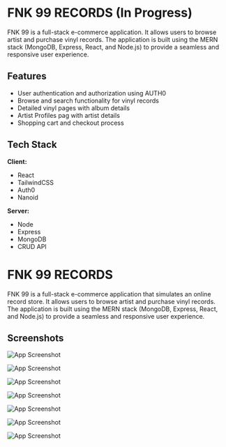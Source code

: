 # FNK 99 RECORDS (In Progress)

FNK 99 is a full-stack e-commerce application. It allows users to browse artist and purchase vinyl records. The application is built using the MERN stack (MongoDB, Express, React, and Node.js) to provide a seamless and responsive user experience.

## Features

- User authentication and authorization using AUTH0
- Browse and search functionality for vinyl records
- Detailed vinyl pages with album details
- Artist Profiles pag with artist details
- Shopping cart and checkout process

## Tech Stack

**Client:**

- React
- TailwindCSS
- Auth0
- Nanoid

**Server:**

- Node
- Express
- MongoDB
- CRUD API

# FNK 99 RECORDS

FNK 99 is a full-stack e-commerce application that simulates an online record store. It allows users to browse artist and purchase vinyl records. The application is built using the MERN stack (MongoDB, Express, React, and Node.js) to provide a seamless and responsive user experience.

## Screenshots

![App Screenshot](https://github.com/user-attachments/assets/433ea508-295a-41dc-a2b8-13e6f91d712a)

![App Screenshot](https://github.com/user-attachments/assets/91a536cd-37e8-48d0-a9d8-497635c45404)

![App Screenshot](https://github.com/user-attachments/assets/7657cc41-6a53-46e8-acef-c2ce75469df8)

![App Screenshot](https://github.com/user-attachments/assets/d0e2970d-2cd5-4cba-aab3-fa1aec0799f6)

![App Screenshot](https://github.com/user-attachments/assets/4378b7f5-694e-4b90-9d3c-8e7bbe7624b7)

![App Screenshot](https://github.com/user-attachments/assets/642b71d2-47ea-49f2-b924-2f13e08346ae)

![App Screenshot](https://github.com/user-attachments/assets/28409261-c4a7-4cd9-8e3d-a829e50ea2d8)
